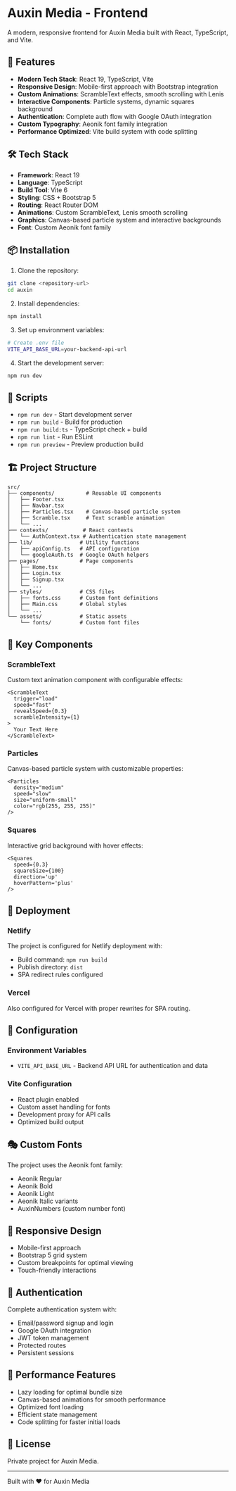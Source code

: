 # Auxin Media - Frontend

A modern, responsive frontend for Auxin Media built with React, TypeScript, and Vite.

## 🚀 Features

- **Modern Tech Stack**: React 19, TypeScript, Vite
- **Responsive Design**: Mobile-first approach with Bootstrap integration
- **Custom Animations**: ScrambleText effects, smooth scrolling with Lenis
- **Interactive Components**: Particle systems, dynamic squares background
- **Authentication**: Complete auth flow with Google OAuth integration
- **Custom Typography**: Aeonik font family integration
- **Performance Optimized**: Vite build system with code splitting

## 🛠️ Tech Stack

- **Framework**: React 19
- **Language**: TypeScript
- **Build Tool**: Vite 6
- **Styling**: CSS + Bootstrap 5
- **Routing**: React Router DOM
- **Animations**: Custom ScrambleText, Lenis smooth scrolling
- **Graphics**: Canvas-based particle system and interactive backgrounds
- **Font**: Custom Aeonik font family

## 📦 Installation

1. Clone the repository:
```bash
git clone <repository-url>
cd auxin
```

2. Install dependencies:
```bash
npm install
```

3. Set up environment variables:
```bash
# Create .env file
VITE_API_BASE_URL=your-backend-api-url
```

4. Start the development server:
```bash
npm run dev
```

## 🎯 Scripts

- `npm run dev` - Start development server
- `npm run build` - Build for production
- `npm run build:ts` - TypeScript check + build
- `npm run lint` - Run ESLint
- `npm run preview` - Preview production build

## 🏗️ Project Structure

```
src/
├── components/          # Reusable UI components
│   ├── Footer.tsx
│   ├── Navbar.tsx
│   ├── Particles.tsx    # Canvas-based particle system
│   ├── Scramble.tsx     # Text scramble animation
│   └── ...
├── contexts/           # React contexts
│   └── AuthContext.tsx # Authentication state management
├── lib/               # Utility functions
│   ├── apiConfig.ts   # API configuration
│   └── googleAuth.ts  # Google OAuth helpers
├── pages/             # Page components
│   ├── Home.tsx
│   ├── Login.tsx
│   ├── Signup.tsx
│   └── ...
├── styles/            # CSS files
│   ├── fonts.css      # Custom font definitions
│   ├── Main.css       # Global styles
│   └── ...
└── assets/            # Static assets
    └── fonts/         # Custom font files
```

## 🎨 Key Components

### ScrambleText
Custom text animation component with configurable effects:
```tsx
<ScrambleText
  trigger="load"
  speed="fast"
  revealSpeed={0.3}
  scrambleIntensity={1}
>
  Your Text Here
</ScrambleText>
```

### Particles
Canvas-based particle system with customizable properties:
```tsx
<Particles 
  density="medium"
  speed="slow"
  size="uniform-small"
  color="rgb(255, 255, 255)"
/>
```

### Squares
Interactive grid background with hover effects:
```tsx
<Squares 
  speed={0.3} 
  squareSize={100}
  direction='up'
  hoverPattern='plus'
/>
```

## 🚀 Deployment

### Netlify
The project is configured for Netlify deployment with:
- Build command: `npm run build`
- Publish directory: `dist`
- SPA redirect rules configured

### Vercel
Also configured for Vercel with proper rewrites for SPA routing.

## 🔧 Configuration

### Environment Variables
- `VITE_API_BASE_URL` - Backend API URL for authentication and data

### Vite Configuration
- React plugin enabled
- Custom asset handling for fonts
- Development proxy for API calls
- Optimized build output

## 🎭 Custom Fonts

The project uses the Aeonik font family:
- Aeonik Regular
- Aeonik Bold
- Aeonik Light
- Aeonik Italic variants
- AuxinNumbers (custom number font)

## 📱 Responsive Design

- Mobile-first approach
- Bootstrap 5 grid system
- Custom breakpoints for optimal viewing
- Touch-friendly interactions

## 🔐 Authentication

Complete authentication system with:
- Email/password signup and login
- Google OAuth integration
- JWT token management
- Protected routes
- Persistent sessions

## 🎪 Performance Features

- Lazy loading for optimal bundle size
- Canvas-based animations for smooth performance
- Optimized font loading
- Efficient state management
- Code splitting for faster initial loads

## 📄 License

Private project for Auxin Media.

---

Built with ❤️ for Auxin Media